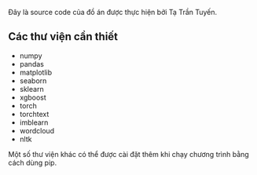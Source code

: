 Đây là source code của đồ án được thực hiện bởi Tạ Trần Tuyến.
## Các thư viện cần thiết
- numpy
- pandas
- matplotlib
- seaborn
- sklearn
- xgboost
- torch
- torchtext
- imblearn
- wordcloud
- nltk

Một số thư viện khác có thể được cài đặt thêm khi chạy chương trình bằng cách dùng pip.
